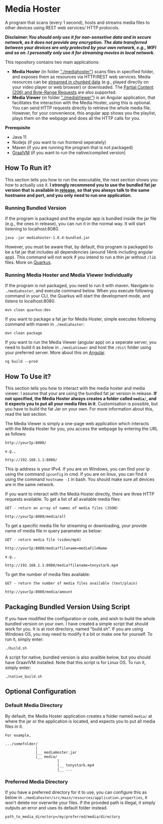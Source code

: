 # Media Hoster

A program that scans (every 1 second), hosts and streams media files to other devices using REST web services/ HTTP protocols.

**Disclaimer:_You should only use it for non-sensetive data and in secure network, as it does not provide any encryption. The data transferred between your devices are only protected by your own network, e.g., WIFI and so on. I personally only use it for streaming movies in local network._**

This repository contains two main applications:

- **Media Hoster** (in folder <a href="https://github.com/CurtisNewbie/MediaHoster/tree/master/mediahoster">"./mediahoster"</a>) scans files in specified folder, and exposes them as resources via HTTP/REST web services. Media resources can be <a href="https://medium.com/canal-tech/how-video-streaming-works-on-the-web-an-introduction-7919739f7e1">streamed in chunked data</a> (e.g., played directly on your video player or web browser) or downloaded. The <a href="https://developer.mozilla.org/en-US/docs/Web/HTTP/Range_requests">Partial Content (206) and Byte-Range Requests</a> are also supported.
- **Media Viewer** (in folder <a href="https://github.com/CurtisNewbie/MediaHoster/tree/master/mediaViewer">"./mediaViewer"</a>) is an Angular application, that facilitates the interaction with the Media Hoster, using this is optional. You can send HTTP requests directly to retrieve the whole media file. However, for your convenience, this angular app shows you the playlist, plays them on the webpage and does all the HTTP calls for you.

**Prerequisite**

- Java 11
- Nodejs (if you want to run frontend seperately)
- Maven (if you are running the program that is not packaged)
- <a href="https://www.graalvm.org/">GraalVM</a> (if you want to run the native/compiled version)

## How To Run it?

This section tells you how to run the executable, the next section shows you how to actually use it. **I strongly recommend you to use the bundled fat jar version that is available in <a href="https://github.com/CurtisNewbie/MediaHoster/releases">release</a>, so that you always talk to the same hostname and port, and you only need to run one application.**

### Running Bundled Version

If the program is packaged and the angular app is bundled inside the jar file (e.g., the ones in release), you can run it in the normal way. It will start listening to localhost:8080.

    java -jar mediahoster-1.0.4-bundled.jar

However, you must be aware that, by default, this program is packaged to be a fat jar that includes all dependencies (around 14mb including angular app). This command will not work if you intend to run a thin jar without `/lib` files. More on <a href="https://quarkus.io/guides/getting-started">Quarkus</a>.

### Running Media Hoster and Media Viewer Individually

If the program is not packaged, you need to run it with maven. Navigate to `./mediahoster`, and execute command below. When you execute following command in your CLI, the Quarkus will start the development mode, and listens to localhost:8080.

    mvn clean quarkus:dev

If you want to package a fat jar for Media Hoster, simple executes following command with maven in `./mediahoster`:

    mvn clean package

If you want to run the Media Viewer (angular app) on a seperate server, you need to build it as below in `./mediaViewer` and host the `/dist` folder using your preferred server. More about this on <a href="https://angular.io/guide/deployment">Angular</a>.

    ng build --prod

## How To Use it?

This section tells you how to interact with the media hoster and media viewer. I assume that your are using the bundled fat jar version in release. **If not specified, the Media Hoster always creates a folder called `media/`, and it expects you to put all your media files in it**. Customisation is possible, but you have to build the fat Jar on your own. For more information about this, read the last section.

The Media Viewer is simply a one-page web application which interacts with the Media Hoster for you, you access the webpage by entering the URL as follows:

    http://yourIp:8080/

    e.g.,

    http://192.168.1.1:8080/

This ip address is your IPv4. If you are on Windows, you can find your ip using the command `ipconfig` in cmd. If you are on linux, you can find it using the command `hostname -I` in bash. You should make sure all devices are in the same network.

If you want to interact with the Media Hoster directly, there are three HTTP requests available. To get a list of all available media files:

    GET - return an array of names of media files (JSON)

    http://yourIp:8080/media/all

To get a specific media file for streaming or downloading, your provide name of media file in query parameter as below:

    GET - return media file (video/mp4)

    http://yourIp:8080/media?filename=mediaFileName

    e.g.,

    http://192.168.1.1:8080/media?filename=tonystark.mp4

To get the number of media files available:

    GET - return the number of media files available (text/plain)
    
    http://yourIp:8080/media/amount

## Packaging Bundled Version Using Script

If you have modified the configuration or code, and wish to build the whole bundled version on your own. I have created a simple script that should work for you. It is at root directory, named "build.sh". If you are using Windows OS, you may need to modify it a bit or make one for yourself. To run it, simply enter:

    ./build.sh

A script for native, bundled version is also availble below, but you should have GraavlVM installed. Note that this script is for Linux OS. To run it, simply enter:

    ./native_build.sh

## Optional Configuration

### Default Media Directory

By default, the Media Hoster application creates a folder named `media/` at where the jar or the application is located, and expects you to put all media files in it.

    For example,

    .../somefolder/
                  |
                  |__ mediaHoster.jar
                  |__ media/
                            |
                            |__ tonystark.mp4
                            |__ ...

### Preferred Media Directory

If you have a preferred directory for it to use, you can configure this as below in `./mediahoster/src/main/resources/application.properties`, it won't delete nor overwrite your files. If the provided path is illegal, it simply outputs an error and uses its default folder instead.

    path_to_media_directory=/my/preferred/media/directory
